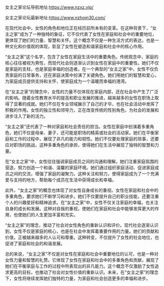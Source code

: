 女主之家论坛导航地址:https://www.nzxz.vip/

女主之家论坛最新地址:https://www.nzhom30.com/


在现代社会中，女性的角色和地位正在经历前所未有的变革。在这种背景下，“女主之家”成为了一种独特的象征，它不仅代表了女性在家庭和社会中的重要地位，更体现了她们的力量、智慧和关怀。这个概念不仅是一种生活方式的表达，也是一种文化和价值观的体现，彰显了女性在塑造和谐家庭和社会中的核心作用。

“女主之家”这个名字，包含了女性在家庭生活中的重要角色。传统观念中，家庭的核心往往被视为男性，而现代社会则逐渐认识到女性在家庭中的重要性。她们不仅是家庭的支柱，也是家庭幸福的创造者。在一个典型的“女主之家”中，女性不仅负责家庭的日常事务，还在家庭决策中扮演了关键角色。她们用她们的智慧和爱心，为家庭成员提供支持和关怀，使家庭成为一个温暖而幸福的港湾。

在“女主之家”的理念中，女性的力量不仅体现在家庭内部，还在社会中产生了广泛的影响。随着女性教育水平的提高和职业发展的推进，越来越多的女性在职场上取得了显著的成就。她们不仅在专业领域展示了自己的才华，也在社会活动中发挥了积极的作用。女性的独立性和领导力，正在改变传统的性别角色，为社会的发展和进步注入了新的活力。

“女主之家”还代表了一种对家庭和社会责任的担当。女性在家庭中扮演着多重角色，她们不仅是母亲、妻子，还可能是职场的精英或社会的活动家。她们在平衡家庭和工作的过程中，展现了非凡的能力和韧性。她们不仅要处理家庭的琐事，还要应对职场的挑战，这种多重角色的承担，使得她们在生活中展现了独特的智慧和力量。

在“女主之家”中，女性往往强调家庭成员之间的沟通和理解。她们注重家庭氛围的营造，努力创造一个和谐、温馨的家庭环境。她们通过组织家庭活动、促进家庭成员之间的交流，增强了家庭的凝聚力。这种关注和努力，使得家庭成为了一个充满爱与支持的地方，帮助每个成员在生活中获得成长和幸福。

此外，“女主之家”的概念也体现了对女性自身成长的重视。女性在家庭和社会中的多重角色，要求她们不断学习和进步。她们不仅要提升自己的职业技能，还要注重个人的兴趣爱好和精神追求。在“女主之家”中，女性不仅关注家庭的幸福，也关注自身的成长和发展。这种对自我的重视，使她们在家庭和社会中能够发挥更大的作用，也使她们的人生更加丰富和充实。

“女主之家”的理念，推动了社会对女性角色的重新认识和评价。现代社会逐渐认识到，女性不仅是家庭的核心，也是在社会中发挥着重要作用的力量。她们的贡献和价值，正被越来越多的人认可和尊重。这种转变，不仅提升了女性的社会地位，也促进了家庭和社会的和谐发展。

总的来说，“女主之家”不仅是对女性在家庭和社会中重要地位的认可，也是一种对女性力量和智慧的礼赞。它体现了女性在家庭和社会中的多重角色和贡献，展现了她们在平衡家庭与工作的过程中所表现出的非凡能力。这个概念不仅激励了女性追求更高的目标，也推动了社会对女性价值的重新认识。未来，在“女主之家”的理念下，女性将继续发挥她们独特的力量，为家庭和社会创造更多的幸福和进步。






